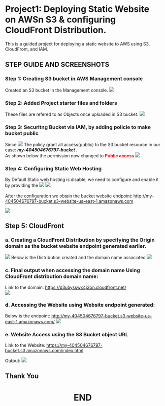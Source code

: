 # Project1:  Deploying Static Website on AWSn S3 & configuring CloudFront Distribution.

This is a guided project for deploying a static website to AWS using S3, CloudFront, and IAM.

## STEP GUIDE AND SCREENSHOTS

### Step 1: Creating S3 bucket in AWS Management console
Created an S3 bucket in the Management console. 
![](img/screenshots/1-s3-bucket-created-on-aws-management-console.png)

### Step 2: Added Project starter files and folders
These files are refered to as Objects once uploaded in S3 bucket. 
![](img/screenshots/uploaded-objects-in-s3-bucket.png)

### Step 3: Securitng Bucket via IAM, by adding policie to make bucket public
Since
![](img/screenshots/added-policies-to-make-bucket-public.png)
The policy grant all access(public) to the S3 bucket resource in our case: <strong> <em>my-404504676797-bucket .</em> </strong>
<br/>
As shown below the permission now changed to  <strong style="color: #ff0000">Public access</strong>
![](img/screenshots/after-update-bucket-changed-to-public.png)

### Step 4: Configuring Static Web Hosting
By Default Static web hosting is disable, we need to configure and enable it by providing the 
![](img/screenshots/configuring-to-support-static-hosting.png)
![](img/screenshots/configuring-to-support-static-hosting-2.png)
<br><br>
After the configuration we obtain the bucket website endpoint:
<a href=" http://my-404504676797-bucket.s3-website-us-east-1.amazonaws.com" target="_blank"> http://my-404504676797-bucket.s3-website-us-east-1.amazonaws.com</a>

![](img/screenshots/generated-url-for-site-access.png)

## Step 5: CloudFront
### a. Creating a CloudFront Distribution by specifying the Origin domain as the bucket website endpoint generated earlier. 
![](img/screenshots/creating-cloudFront-distribution.png)
Below is the Distribution created and the domain name associated
![](img/screenshots/distribution-domain.png)

### c. Final output when accessing the domain name Using CloudFront distribution domain name:

Link to the domain: <a href="https://d3ubysswx4j3bn.cloudfront.net/" target="_blank" >https://d3ubysswx4j3bn.cloudfront.net/</a>
<br>
![](img/screenshots/final-output-using-cloudfront-domain.png)


### d. Accessing the Website using Website endpoint generated:
Below is the endpoint: <a href="http://my-404504676797-bucket.s3-website-us-east-1.amazonaws.com/" target="_blank">http://my-404504676797-bucket.s3-website-us-east-1.amazonaws.com/</a>
![](img/screenshots/access-website-via-web-endpoints.png)

### e. Website Access using the S3 Bucket object URL
Link to the Website: <a href="https://my-404504676797-bucket.s3.amazonaws.com/index.html" target="_blank">https://my-404504676797-bucket.s3.amazonaws.com/index.html </a>

Output:
![](img/screenshots/website-access-by-object-url.png)

## Thank You  
# <center>END</center> 
